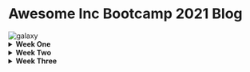
<!DOCTYPE html>
<html lang="en">
<head>
    <meta charset="UTF-8">
    <meta name="viewport" content="width=device-width, initial-scale=1.0">
    <title>Awesome Inc Bootcamp 2021 Blog</title>
</head>
<body>
    
<h1>Awesome Inc Bootcamp 2021 Blog</h1>

  <img src="https://upload.wikimedia.org/wikipedia/commons/9/9e/Milky_Way_Arch.jpg?" alt="galaxy">

<details>
<summary><strong>Week One</strong></summary>
<br>

  <summary>Objective</summary>
  <li>Start learning Git</li><br> 
  <li>Start a Github account</li><br>
  <ul>(https://lab.github.com/githubtraining/first-week-on-github)</ul><br>
  <li>Started a blog about the "Awesome Inc Bootcamp</li><br>
          
  <h2>Thoughts on Week One</h2>
   
   <p>Week one has been excitingly tough! The famous motto "Fail ofter, Fail fast and Fail forward" is a guarantee. Although failing happens often, I'm proud to say that I'm learing alot. At the end of the first week, I'm starting to produce my first blog. Over the next 15 weeks I don't know what to expect, but the expectations to learn are high. In the end of this 16 weeks of bootcamp my goal is to be prepared to enter a new career industry as a desired "Web Developer" fully qualified.</p>

  </details>

<details>
 <summary><strong>Week Two</strong></summary>
 <br>
  
  <p>The second week on this journey has been a little better. I am picking up on how to use a mac and terminal, which has been very helpful. Class wise though, this week has been focused on HTML and CSS. This subject hasn't been easy learning to insert pics and vidoes, then resizing and making the layout flow readable and working correctly. There is so much more than ever imaginable to making a simple website we see every day.</p> 
  
  <p>During week two, I have still failed and failed often, but I also feel as though I am making progress to the final goal of becoming a "Web Developer". My biggest issues this week were more of the fine small details whether it be a "/" or a space for examples. Seeing other classmates having the same issues and all of us helping each other out and having our instructors "Justin" and "Ian" guiding us in the right direction is helpful, but nobody makes it easy. This class is challenging and does get me out of my comfort zone every day.</p> 

  <p>I'm excited to continue on this Awesome Inc Bootcamp journey to the end and learn as much possible to become the best person, coworker and final goal freelance web developer. I'm wanting to learn as much possible about each program languages, what they can do and what each are used for primarily to direct me of reaching my goals.</p> 

</details>

<details>

  <summary><strong>Week Three</strong></summary>
  <br>
  
  <p>Getting familiar with HTML, CSS and Javascript, I am seeing why when combined together they create most of the content on the web. There is a lot of information to understand about the three and bringing them together. HTML is what provides the structure and establishes the layout of your page. CSS gives your web page aesthetic characteristics and JavaScript gives the web page interactive qualities for the users.</p><br> 

  <p>Pseudo coding!! It's a valuable tool, that you don't know that is actually need and the importance. Going through this weeks projects, I have come to understand the value of pseudo coding. This week we did a pseudo coding project, mine was over "making a cup of coffee". Never realized how many steps it takes to do such an easy task and without a plan (pseudo code) then explaing the basics steps becomes difficult. I see the value of pseudo coding and will continue doing them with all upcoming projects.</p><br> 
  
  </details>


 
  </body>
</html>
    
    

    
    
